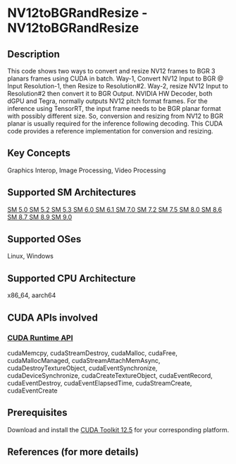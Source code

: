 # NV12toBGRandResize - NV12toBGRandResize

## Description

This code shows two ways to convert and resize NV12 frames to BGR 3 planars frames using CUDA in batch. Way-1, Convert NV12 Input to BGR @ Input Resolution-1, then Resize to Resolution#2. Way-2, resize NV12 Input to Resolution#2 then convert it to BGR Output. NVIDIA HW Decoder, both dGPU and Tegra, normally outputs NV12 pitch format frames. For the inference using TensorRT, the input frame needs to be BGR planar format with possibly different size. So, conversion and resizing from NV12 to BGR planar is usually required for the inference following decoding. This CUDA code provides a reference implementation for conversion and resizing.

## Key Concepts

Graphics Interop, Image Processing, Video Processing

## Supported SM Architectures

[SM 5.0 ](https://developer.nvidia.com/cuda-gpus)  [SM 5.2 ](https://developer.nvidia.com/cuda-gpus)  [SM 5.3 ](https://developer.nvidia.com/cuda-gpus)  [SM 6.0 ](https://developer.nvidia.com/cuda-gpus)  [SM 6.1 ](https://developer.nvidia.com/cuda-gpus)  [SM 7.0 ](https://developer.nvidia.com/cuda-gpus)  [SM 7.2 ](https://developer.nvidia.com/cuda-gpus)  [SM 7.5 ](https://developer.nvidia.com/cuda-gpus)  [SM 8.0 ](https://developer.nvidia.com/cuda-gpus)  [SM 8.6 ](https://developer.nvidia.com/cuda-gpus)  [SM 8.7 ](https://developer.nvidia.com/cuda-gpus)  [SM 8.9 ](https://developer.nvidia.com/cuda-gpus)  [SM 9.0 ](https://developer.nvidia.com/cuda-gpus)

## Supported OSes

Linux, Windows

## Supported CPU Architecture

x86_64, aarch64

## CUDA APIs involved

### [CUDA Runtime API](http://docs.nvidia.com/cuda/cuda-runtime-api/index.html)
cudaMemcpy, cudaStreamDestroy, cudaMalloc, cudaFree, cudaMallocManaged, cudaStreamAttachMemAsync, cudaDestroyTextureObject, cudaEventSynchronize, cudaDeviceSynchronize, cudaCreateTextureObject, cudaEventRecord, cudaEventDestroy, cudaEventElapsedTime, cudaStreamCreate, cudaEventCreate

## Prerequisites

Download and install the [CUDA Toolkit 12.5](https://developer.nvidia.com/cuda-downloads) for your corresponding platform.

## References (for more details)
